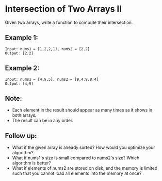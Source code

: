 # Intersection of Two Arrays II

Given two arrays, write a function to compute their intersection.

## Example 1:

```
Input: nums1 = [1,2,2,1], nums2 = [2,2]
Output: [2,2]
```

## Example 2:

```
Input: nums1 = [4,9,5], nums2 = [9,4,9,8,4]
Output: [4,9]
```

## Note:

- Each element in the result should appear as many times as it shows in both arrays.
- The result can be in any order.

## Follow up:

- What if the given array is already sorted? How would you optimize your algorithm?
- What if nums1's size is small compared to nums2's size? Which algorithm is better?
- What if elements of nums2 are stored on disk, and the memory is limited such that you cannot load all elements into the memory at once?